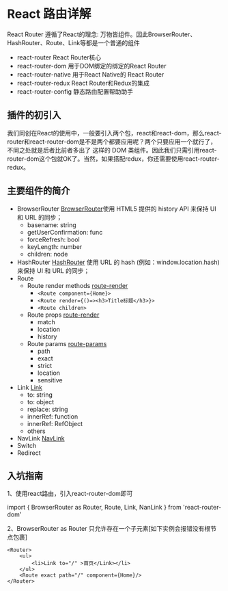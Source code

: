 # React 路由详解

React Router 遵循了React的理念: 万物皆组件。因此BrowserRouter、HashRouter、Route、Link等都是一个普通的组件

- react-router  React Router核心
- react-router-dom  用于DOM绑定的绑定的React Router
- react-router-native   用于React Native的 React Router
- react-router-redux     React Router和Redux的集成
- react-router-config   静态路由配置帮助助手

## 插件的初引入
我们同创在React的使用中，一般要引入两个包，react和react-dom，那么react-router和react-router-dom是不是两个都要应用呢？两个只要应用一个就行了，不同之处就是后者比前者多出了<Link> <BrowserRouter>这样的 DOM 类组件。因此我们只需引用react-router-dom这个包就OK了。当然，如果搭配redux，你还需要使用react-router-redux。

## 主要组件的简介

- BrowserRouter [BrowserRouter](./Browser-router.jsx)使用 HTML5 提供的 history API 来保持 UI 和 URL 的同步；
  - basename: string
  - getUserConfirmation: func
  - forceRefresh: bool
  - keyLength: number
  - children: node 
- HashRouter [HashRouter](./Hash-router.jsx)  使用 URL 的 hash (例如：window.location.hash) 来保持 UI 和 URL 的同步；
- Route 
  - Route render methods [route-render](./Route-render.jsx) 
    - `<Route component={Home}>`
    - `<Route render={()=><h3>Title标题</h3>}>`
    - `<Route children>`
  - Route props [route-render](./Route-render.jsx) 
    - match
    - location
    - history
  - Route params [route-params](./Route-params.jsx) 
    - path
    - exact
    - strict
    - location
    - sensitive
- Link  [Link]('./Link.jsx')
  - to: string
  - to: object
  - replace: string
  - innerRef: function
  - innerRef: RefObject
  - others 
- NavLink  [NavLink]('./Nav-link.jsx')
- Switch
- Redirect



## 入坑指南

1、使用react路由，引入react-router-dom即可

import { BrowserRouter as Router, Route, Link, NanLink } from 'react-router-dom'

2、BrowserRouter as Router 只允许存在一个子元素[如下实例会报错没有根节点包裹]

```
<Router>
    <ul>
        <li>Link to="/" >首页</Link></li>
    </ul>
    <Route exact path="/" component={Home}/>
</Router>
```